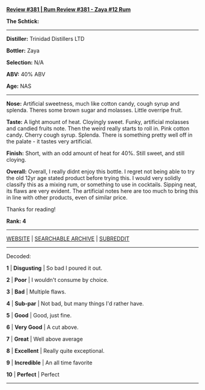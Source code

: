 
[**Review #381 | Rum Review #381 - Zaya #12 Rum**]( https://t8ke.review/review-381-zaya-12/)

**The Schtick:** 

-----

**Distiller:** Trinidad Distillers LTD

**Bottler:** Zaya

**Selection:** N/A

**ABV:**  40% ABV

**Age:** NAS 

-----

**Nose:**  Artificial sweetness, much like cotton candy, cough syrup and splenda. Theres some brown sugar and molasses. Little overripe fruit. 

**Taste:** A light amount of heat. Cloyingly sweet. Funky, artificial molasses and candied fruits note. Then the weird really starts to roll in. Pink cotton candy. Cherry cough syrup. Splenda. There is something pretty well off in the palate - it tastes very artificial. 

**Finish:** Short, with an odd amount of heat for 40%. Still sweet, and still cloying. 

**Overall:** Overall, I really didnt enjoy this bottle. I regret not being able to try the old 12yr age stated product before trying this. I would very solidly classify this as a mixing rum, or something to use in cocktails. Sipping neat, its flaws are very evident. The artificial notes here are too much to bring this in line with other products, even of similar price.  

Thanks for reading!

**Rank: 4**



-----

[WEBSITE](https://t8ke.review) | [SEARCHABLE ARCHIVE](https://t8ke.review/review-archive/) | [SUBREDDIT](https://reddit.com/r/t8kereviews)

-----

Decoded:

**1** | **Disgusting** | So bad I poured it out.

**2** | **Poor** | I wouldn't consume by choice.

**3** | **Bad** | Multiple flaws.

**4** | **Sub-par** | Not bad, but many things I'd rather have.

**5** | **Good** | Good, just fine.

**6** | **Very Good** | A cut above.

**7** | **Great** | Well above average

**8** | **Excellent** | Really quite exceptional.

**9** | **Incredible** | An all time favorite

**10** | **Perfect** | Perfect

----

